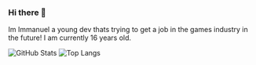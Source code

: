 ### Hi there 👋

Im Immanuel a young dev thats trying to get a job in the games industry in the future! I am currently 16 years old.


![GitHub Stats](https://github-readme-stats.vercel.app/api?username=Immanuel-C&theme=radical)
![Top Langs](https://github-readme-stats.vercel.app/api/top-langs/?username=Immanuel-C&theme=radical)
